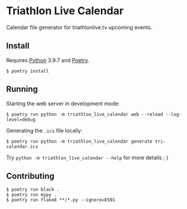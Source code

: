 # Triathlon Live Calendar

Calendar file generator for triathlonlive.tv upcoming events.

## Install

Requires [Python](https://python.org) 3.9.7 and [Poetry](https://python-poetry.org).

```console
$ poetry install
```

## Running

Starting the web server in development mode:

```console
$ poetry run python -m triathlon_live_calendar web --reload --log-level=debug
```

Generating the `.ics` file locally:

```console
$ poetry run python -m triathlon_live_calendar generate tri-calendar.ics
```

Try `python -m triathlon_live_calendar --help` for more details ; )

## Contributing

```console
$ poetry run black .
$ poetry run mypy .
$ poetry run flake8 **/*.py --ignore=E501
```

